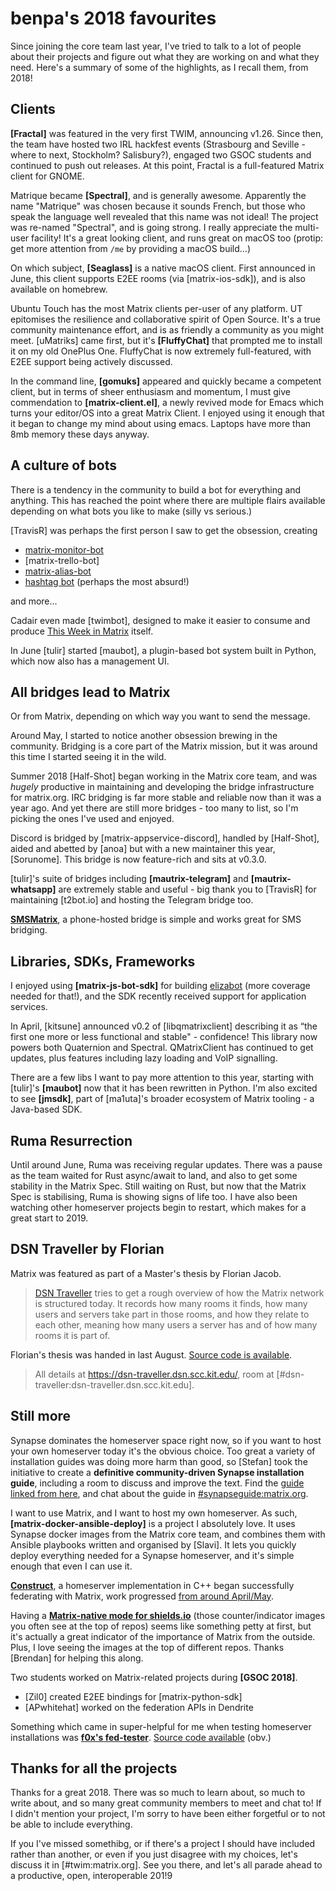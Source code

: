 # benpa's 2018 favourites

Since joining the core team last year, I've tried to talk to a lot of people about their projects and figure out what they are working on and what they need. Here's a summary of some of the highlights, as I recall them, from 2018!

## Clients

**[Fractal]** was featured in the very first TWIM, announcing v1.26. Since then, the team have hosted two IRL hackfest events (Strasbourg and Seville - where to next, Stockholm? Salisbury?), engaged two GSOC students and continued to push out releases. At this point, Fractal is a full-featured Matrix client for GNOME.

Matrique became **[Spectral]**, and is generally awesome. Apparently the name "Matrique" was chosen because it sounds French, but those who speak the language well revealed that this name was not ideal! The project was re-named "Spectral", and is going strong. I really appreciate the multi-user facility! It's a great looking client, and runs great on macOS too (protip: get more attention from `/me` by providing a macOS build...)

On which subject, **[Seaglass]** is a native macOS client. First announced in June, this client supports E2EE rooms (via [matrix-ios-sdk]), and is also available on homebrew.

Ubuntu Touch has the most Matrix clients per-user of any platform. UT epitomises the resilience and collaborative spirit of Open Source. It's a true community maintenance effort, and is as friendly a community as you might meet. [uMatriks] came first, but it's **[FluffyChat]** that prompted me to install it on my old OnePlus One. FluffyChat is now extremely full-featured, with E2EE support being actively discussed.

In the command line, **[gomuks]** appeared and quickly became a competent client, but in terms of sheer enthusiasm and momentum, I must give commendation to  **[matrix-client.el]**, a newly revived mode for Emacs which turns your editor/OS into a great Matrix Client. I enjoyed using it enough that it began to change my mind about using emacs. Laptops have more than 8mb memory these days anyway.

## A culture of bots

There is a tendency in the community to build a bot for everything and anything. This has reached the point where there are multiple flairs available depending on what bots you like to make (silly vs serious.)

[TravisR] was perhaps the first person I saw to get the obsession, creating

* [matrix-monitor-bot](https://github.com/turt2live/matrix-monitor-bot)
* [matrix-trello-bot]
* [matrix-alias-bot](https://github.com/turt2live/matrix-alias-bot)
* [hashtag bot](https://github.com/turt2live/matrix-hashtag-bot) (perhaps the most absurd!)

and more...

Cadair even made [twimbot], designed to make it easier to consume and produce [This Week in Matrix](https://matrix.org/twim) itself.

In June [tulir] started [maubot], a plugin-based bot system built in Python, which now also has a management UI.

## All bridges lead to Matrix

Or from Matrix, depending on which way you want to send the message.

Around May, I started to notice another obsession brewing in the community. Bridging is a core part of the Matrix mission, but it was around this time I started seeing it in the wild.

Summer 2018 [Half-Shot] began working in the Matrix core team, and was *hugely* productive in maintaining and developing the bridge infrastructure for matrix.org. IRC bridging is far more stable and reliable now than it was a year ago. And yet there are still more bridges - too many to list, so I'm picking the ones I've used and enjoyed.

Discord is bridged by [matrix-appservice-discord], handled by [Half-Shot], aided and abetted by [anoa] but with a new maintainer this year, [Sorunome]. This bridge is now feature-rich and sits at v0.3.0.

[tulir]'s suite of bridges including **[mautrix-telegram]** and **[mautrix-whatsapp]** are extremely stable and useful - big thank you to [TravisR] for maintaining [t2bot.io] and hosting the Telegram bridge too.

**[SMSMatrix](https://github.com/tijder/SmsMatrix)**, a phone-hosted bridge is simple and works great for SMS bridging.

## Libraries, SDKs, Frameworks

I enjoyed using **[matrix-js-bot-sdk]** for building [elizabot](https://github.com/benparsons/elizabot) (more coverage needed for that!), and the SDK recently received support for application services.

In April, [kitsune] announced v0.2 of [libqmatrixclient] describing it as  “the first one more or less functional and stable" - confidence! This library now powers both Quaternion and Spectral. QMatrixClient has continued to get updates, plus features including lazy loading and VoIP signalling.

There are a few libs I want to pay more attention to this year, starting with [tulir]'s **[maubot]** now that it has been rewritten in Python. I'm also excited to see **[jmsdk]**, part of [ma1uta]'s broader ecosystem of Matrix tooling - a Java-based SDK.

## Ruma Resurrection

Until around June, Ruma was receiving regular updates. There was a pause as the team waited for Rust async/await to land, and also to get some stability in the Matrix Spec. Still waiting on Rust, but now that the Matrix Spec is stabilising, Ruma is showing signs of life too. I have also been watching other homeserver projects begin to restart, which makes for a great start to 2019.

## DSN Traveller by Florian

Matrix was featured as part of a Master's thesis by Florian Jacob.

> [DSN Traveller](https://dsn-traveller.dsn.scc.kit.edu/) tries to get a rough overview of how the Matrix network is structured today. It records how many rooms it finds, how many users and servers take part in those rooms, and how they relate to each other, meaning how many users a server has and of how many rooms it is part of.

Florian's thesis was handed in last August. [Source code is available](https://github.com/florianjacob/dsn-traveller).

> All details at <https://dsn-traveller.dsn.scc.kit.edu/>, room at [#dsn-traveller:dsn-traveller.dsn.scc.kit.edu].

## Still more

Synapse dominates the homeserver space right now, so if you want to host your own homeserver today it's the obvious choice. Too great a variety of installation guides was doing more harm than good, so [Stefan] took the initiative to create a **definitive community-driven Synapse installation guide**, including a room to discuss and improve the text. Find the [guide linked from here](https://matrix.org/docs/guides/installing-synapse), and chat about the guide in [#synapseguide:matrix.org](https://matrix.to/#/synapseguide:matrix.org).

I want to use Matrix, and I want to host my own homeserver. As such, **[matrix-docker-ansible-deploy]** is a project I absolutely love. It uses Synapse docker images from the Matrix core team, and combines them with Ansible playbooks written and organised by [Slavi]. It lets you quickly deploy everything needed for a Synapse homeserver, and it's simple enough that even I can use it.

**[Construct](https://github.com/matrix-construct/construct)**, a homeserver implementation in C++ began successfully federating with Matrix, work progressed [from around April/May](https://matrix.org/blog/2018/05/18/this-week-in-matrix-2018-05-18/).

Having a **[Matrix-native mode for shields.io](https://shields.io/#/examples/chat)** (those counter/indicator images you often see at the top of repos) seems like something petty at first, but it's actually a great indicator of the importance of Matrix from the outside. Plus, I love seeing the images at the top of different repos. Thanks [Brendan] for helping this along.

Two students worked on Matrix-related projects during **[GSOC 2018]**.

* [Zil0] created E2EE bindings for [matrix-python-sdk]
* [APwhitehat] worked on the federation APIs in Dendrite

Something which came in super-helpful for me when testing homeserver installations was **[f0x's fed-tester](https://neo.lain.haus/fed-tester/)**. [Source code available](https://github.com/f0x52/fed-tester/) (obv.)

## Thanks for all the projects

Thanks for a great 2018. There was so much to learn about, so much to write about, and so many great community members to meet and chat to! If I didn't mention your project, I'm sorry to have been either forgetful or to not be able to include everything.

If you I've missed somethibg, or if there's a project I should have included rather than another, or even if you just disagree with my choices, let's discuss it in [#twim:matrix.org]. See you there, and let's all parade ahead to a productive, open, interoperable 201!9